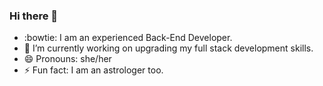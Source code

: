 ### Hi there 👋

- :bowtie: I am an experienced Back-End Developer.
- 🔭 I’m currently working on upgrading my full stack development skills.
- 😄 Pronouns: she/her
- ⚡ Fun fact: I am an astrologer too.
<!--
**rubydevi/rubydevi** is a ✨ _special_ ✨ repository because its `README.md` (this file) appears on your GitHub profile.

Here are some ideas to get you started:

- 🔭 I’m currently working on my web development skills
- 🌱 I’m currently learning NODE JS, Ruby on Rails, React JS.
- 👯 I’m looking to collaborate on ...
- 🤔 I’m looking for help with ...
- 💬 Ask me about C# and ASP.NET
- 📫 How to reach me: @chrubydevi (telegram)
- 😄 Pronouns: she/her
- ⚡ Fun fact: I am an astrologer too.
-->
